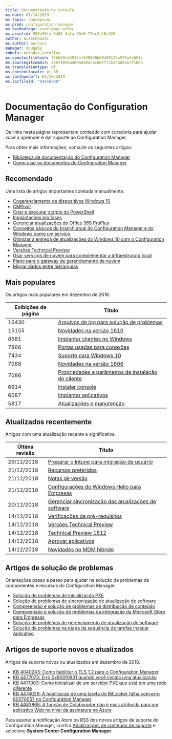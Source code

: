 ```yaml
---
title: Documentação no console
ms.date: 01/14/2019
ms.topic: conceptual
ms.prod: configuration-manager
ms.technology: configmgr-other
ms.assetid: 955e56fa-6485-4a1a-90e6-77bc2cf8e326
author: aczechowski
ms.author: aaroncz
manager: dougeby
robots: noindex,nofollow
ms.openlocfilehash: f5bb59cb5912ef638058b09d90132a579a7e651c
ms.sourcegitcommit: 2687489aa409a050dcacd67f17b3dad3ab7f1804
ms.translationtype: HT
ms.contentlocale: pt-BR
ms.lasthandoff: 01/15/2019
ms.locfileid: "54316398"
---
```

<!-- 
- Feature 1357546
- This page displays in-console, under the Community workspace, Documentation node. 
- Don't use any relative links; must be full https://docs.microsoft.com and language neutral
- Process: https://microsoft.sharepoint.com/teams/ConfigMgr/Documents/ContentPub/Data%20collection%20process%20for%20Feature%201357546%20In-console%20documentation.docx?web=1
-->


# <a name="configuration-manager-documentation"></a>Documentação do Configuration Manager
Os links nesta página representam conteúdo com curadoria para ajudar você a aprender e dar suporte ao Configuration Manager. 

Para obter mais informações, consulte os seguintes artigos:
- [Biblioteca de documentação do Configuration Manager](https://docs.microsoft.com/sccm)  
- [Como usar os documentos do Configuration Manager](https://docs.microsoft.com/sccm/core/understand/use-docs)



## <a name="recommended"></a>Recomendado 
Uma lista de artigos importantes coletada manualmente.

- [Cogerenciamento de dispositivos Windows 10](https://docs.microsoft.com/sccm/comanage/overview)  
- [CMPivot](https://docs.microsoft.com/sccm/core/servers/manage/cmpivot)  
- [Criar e executar scripts do PowerShell](https://docs.microsoft.com/sccm/apps/deploy-use/create-deploy-scripts)  
- [Implantações em fases](https://docs.microsoft.com/sccm/osd/deploy-use/create-phased-deployment-for-task-sequence)  
- [Gerenciar atualizações do Office 365 ProPlus](https://docs.microsoft.com/sccm/sum/deploy-use/manage-office-365-proplus-updates)  
- [Conceitos básicos do branch atual do Configuration Manager e do Windows como um serviço](https://docs.microsoft.com/sccm/core/understand/configuration-manager-and-windows-as-service)
- [Otimizar a entrega de atualizações do Windows 10 com o Configuration Manager](https://docs.microsoft.com/sccm/sum/deploy-use/optimize-windows-10-update-delivery)
- [Versões Technical Preview](https://docs.microsoft.com/sccm/core/get-started/technical-preview)
- [Usar serviços de nuvem para complementar a infraestrutura local](https://docs.microsoft.com/sccm/core/understand/use-cloud-services)
- [Plano para o gateway de gerenciamento de nuvem](https://docs.microsoft.com/sccm/core/clients/manage/plan-cloud-management-gateway)
- [Migrar dados entre hierarquias](https://docs.microsoft.com/sccm/core/migration/migrate-data-between-hierarchies)



## <a name="trending"></a>Mais populares
Os artigos mais populares em dezembro de 2018.

 | Exibições de página | Título | 
 |------------|-------| 
 | 16430 | [Arquivos de log para solução de problemas](https://docs.microsoft.com/sccm/core/plan-design/hierarchy/log-files) |
 | 15155 | [Novidades na versão 1810](https://docs.microsoft.com/sccm/core/plan-design/changes/whats-new-in-version-1810) |
 | 8581 | [Implantar clientes no Windows](https://docs.microsoft.com/sccm/core/clients/deploy/deploy-clients-to-windows-computers) |
 | 7866 | [Portas usadas para conexões](https://docs.microsoft.com/sccm/core/plan-design/hierarchy/ports) |
 | 7434 | [Suporte para Windows 10](https://docs.microsoft.com/sccm/core/plan-design/configs/support-for-windows-10) |
 | 7088 | [Novidades na versão 1806](https://docs.microsoft.com/sccm/core/plan-design/changes/whats-new-in-version-1806) |
 | 7086 | [Propriedades e parâmetros de instalação do cliente](https://docs.microsoft.com/sccm/core/clients/deploy/about-client-installation-properties) |
 | 6914 | [Instalar console](https://docs.microsoft.com/sccm/core/servers/deploy/install/install-consoles) |
 | 6087 | [Implantar aplicativos](https://docs.microsoft.com/sccm/apps/deploy-use/deploy-applications) |
 | 5817 | [Atualizações e manutenção](https://docs.microsoft.com/sccm/core/servers/manage/updates) |



## <a name="recently-updated"></a>Atualizados recentemente
Artigos com uma atualização recente e significativa.

 | Última revisão | Título | 
 |---------------|-------|
 | 26/12/2018 | [Preparar o Intune para migração de usuário](https://docs.microsoft.com/sccm/mdm/deploy-use/migrate-prepare-intune) |
 | 21/12/2018 | [Recursos preteridos](https://docs.microsoft.com/sccm/core/plan-design/changes/deprecated/removed-and-deprecated-cmfeatures) |
 | 21/12/2018 | [Notas de versão](https://docs.microsoft.com/sccm/core/servers/deploy/install/release-notes) |
 | 21/12/2018 | [Configurações do Windows Hello para Empresas](https://docs.microsoft.com/sccm/mdm/deploy-use/windows-hello-for-business-settings) |
 | 20/12/2018 | [Gerenciar sincronização das atualizações de software](https://docs.microsoft.com/sccm/sum/get-started/synchronize-software-updates) |
 | 14/12/2018 | [Verificações de pré-requisitos](https://docs.microsoft.com/sccm/core/servers/deploy/install/list-of-prerequisite-checks) |
 | 14/12/2018 | [Versões Technical Preview](https://docs.microsoft.com/sccm/core/get-started/technical-preview) |
 | 14/12/2018 | [Technical Preview 1812](https://docs.microsoft.com/sccm/core/get-started/capabilities-in-technical-preview-1812) |
 | 14/12/2018 | [Aprovar aplicativos](https://docs.microsoft.com/sccm/apps/deploy-use/app-approval) |
 | 14/12/2018 | [Novidades no MDM híbrido](https://docs.microsoft.com/sccm/mdm/understand/whats-new-in-hybrid-mobile-device-management) |



## <a name="troubleshooting-articles"></a>Artigos de solução de problemas
Orientações passo a passo para ajudar na solução de problemas de componentes e recursos do Configuration Manager.

- [Solução de problemas de inicialização PXE](https://support.microsoft.com/help/4468612)
- [Solução de problemas de sincronização de atualização de software](https://support.microsoft.com/help/10059)
- [Compreensão e solução de problemas de distribuição de conteúdo](https://support.microsoft.com/help/4000401)
- [Compreensão e solução de problemas da integração da Microsoft Store para Empresas](https://support.microsoft.com/help/4010214)
- [Solução de problemas de gerenciamento de atualização de software](https://support.microsoft.com/help/10680)
- [Solução de problemas na etapa da sequência de tarefas Instalar Aplicativo](https://support.microsoft.com/help/18408/)



## <a name="new-and-updated-support-articles"></a>Artigos de suporte novos e atualizados
Artigos de suporte novos ou atualizados em dezembro de 2018.

- [KB 4040243: Como habilitar o TLS 1.2 para o Configuration Manager](https://support.microsoft.com/help/4040243)
- [KB 4477073: Erro 0x800f0831 quando você instala uma atualização](https://support.microsoft.com/help/4477073)
- [KB 4471003: Como inicializar de um servidor PXE que está em uma rede diferente](https://support.microsoft.com/help/4471003)
- [KB 4474026: A habilitação de uma tarefa do BitLocker falha com erro 80070057 no Configuration Manager](https://support.microsoft.com/help/4474026)
- [KB 4483868: A função de Colaborador não é mais atribuída para um aplicativo Web no nível da assinatura no Azure](https://support.microsoft.com/help/4483868)


Para assinar a notificação Atom ou RSS dos novos artigos de suporte do Configuration Manager, confira [Atualizações de conteúdo de suporte](https://support.microsoft.com/help/4089498/) e selecione **System Center Configuration Manager**.  
